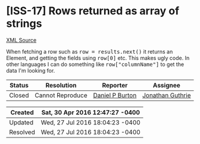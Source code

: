 # [ISS-17] Rows returned as array of strings

[XML Source](../xml/ISS-17.xml)
<p><p>When fetching a row such as <tt>row = results.next()</tt> it returns an Element, and getting the fields using <tt>row<span class="error">&#91;0&#93;</span></tt> etc. This makes ugly code. In other languages I can do something like <tt>row<span class="error">&#91;&quot;columnName&quot;&#93;</span></tt> to get the data I'm looking for.</p></p>





Status|Resolution|Reporter|Assignee
------|----------|--------|--------
Closed|Cannot Reproduce|[Daniel P Burton](dpburton)|[Jonathan Guthrie]($jono)





Created|Sat, 30 Apr 2016 12:47:27 -0400
-------|--------------
Updated|Wed, 27 Jul 2016 18:04:23 -0400
Resolved|Wed, 27 Jul 2016 18:04:23 -0400




